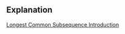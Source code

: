 ## Explanation

[Longest Common Subsequence Introduction](https://www.youtube.com/watch?v=4dMlCZTONj8&list=PL_z_8CaSLPWekqhdCPmFohncHwz8TY2Go&index=18)
